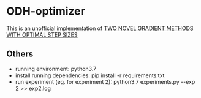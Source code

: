 # ODH-optimizer
This is an unofficial implementation of [TWO NOVEL GRADIENT METHODS WITH OPTIMAL STEP SIZES](http://www.optimization-online.org/DB_HTML/2020/05/7797.html)

## Others
- running environment: python3.7
- install running dependencies: pip install -r requirements.txt
- run experiment (eg. for experiment 2): python3.7 experiments.py --exp 2 >> exp2.log